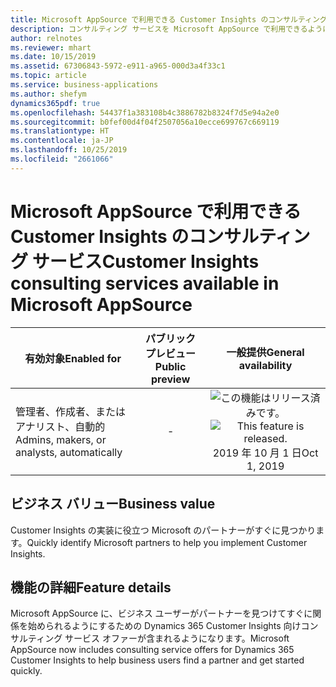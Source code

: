 ```yaml
---
title: Microsoft AppSource で利用できる Customer Insights のコンサルティング サービス
description: コンサルティング サービスを Microsoft AppSource で利用できるようになります。
author: relnotes
ms.reviewer: mhart
ms.date: 10/15/2019
ms.assetid: 67306843-5972-e911-a965-000d3a4f33c1
ms.topic: article
ms.service: business-applications
ms.author: shefym
dynamics365pdf: true
ms.openlocfilehash: 54437f1a383108b4c3886782b8324f7d5e94a2e0
ms.sourcegitcommit: b0fef00d4f04f2507056a10ecce699767c669119
ms.translationtype: HT
ms.contentlocale: ja-JP
ms.lasthandoff: 10/25/2019
ms.locfileid: "2661066"
---
```

# <a name="customer-insights-consulting-services-available-in-microsoft-appsource"></a><span data-ttu-id="a6b58-103">Microsoft AppSource で利用できる Customer Insights のコンサルティング サービス</span><span class="sxs-lookup"><span data-stu-id="a6b58-103">Customer Insights consulting services available in Microsoft AppSource</span></span>


| <span data-ttu-id="a6b58-104">有効対象</span><span class="sxs-lookup"><span data-stu-id="a6b58-104">Enabled for</span></span>    |  <span data-ttu-id="a6b58-105">パブリック プレビュー</span><span class="sxs-lookup"><span data-stu-id="a6b58-105">Public preview</span></span> | <span data-ttu-id="a6b58-106">一般提供</span><span class="sxs-lookup"><span data-stu-id="a6b58-106">General availability</span></span> | 
| ---------- | :----------: |:----------: |
|<span data-ttu-id="a6b58-107">管理者、作成者、またはアナリスト、自動的</span><span class="sxs-lookup"><span data-stu-id="a6b58-107">Admins, makers, or analysts, automatically</span></span>|-| <span data-ttu-id="a6b58-108">![この機能はリリース済みです。](/dynamics365-release-plan/media/green-checkmark.png "この機能はリリース済みです。")</span><span class="sxs-lookup"><span data-stu-id="a6b58-108">![This feature is released.](/dynamics365-release-plan/media/green-checkmark.png "This feature is released.")</span></span> <span data-ttu-id="a6b58-109">2019 年 10 月 1 日</span><span class="sxs-lookup"><span data-stu-id="a6b58-109">Oct 1, 2019</span></span>|


## <a name="business-value"></a><span data-ttu-id="a6b58-110">ビジネス バリュー</span><span class="sxs-lookup"><span data-stu-id="a6b58-110">Business value</span></span>
<!-- bv start -->
<span data-ttu-id="a6b58-111">Customer Insights の実装に役立つ Microsoft のパートナーがすぐに見つかります。</span><span class="sxs-lookup"><span data-stu-id="a6b58-111">Quickly identify Microsoft partners to help you implement Customer Insights.</span></span>

<!-- bv end -->



## <a name="feature-details"></a><span data-ttu-id="a6b58-112">機能の詳細</span><span class="sxs-lookup"><span data-stu-id="a6b58-112">Feature details</span></span>
<!--feature detail start -->
<span data-ttu-id="a6b58-113">Microsoft AppSource に、ビジネス ユーザーがパートナーを見つけてすぐに関係を始められるようにするための Dynamics 365 Customer Insights 向けコンサルティング サービス オファーが含まれるようになります。</span><span class="sxs-lookup"><span data-stu-id="a6b58-113">Microsoft AppSource now includes consulting service offers for Dynamics 365 Customer Insights to help business users find a partner and get started quickly.</span></span>
<!--feature detail end -->









